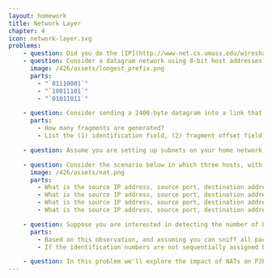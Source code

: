 ```yaml
---
layout: homework
title: Network Layer
chapter: 4
icon: network-layer.svg
problems:
    - question: Did you do the [IP](http://www-net.cs.umass.edu/wireshark-labs/Wireshark_IP_v8.0.pdf) Wireshark lab?
    - question: Consider a datagram network using 8-bit host addresses. Suppose a router uses longest-prefix matching with the above forwarding table. Suppose a datagram arrives at the router, with the following destination addresses. Specify which interface will the datagram be forwarded using longest-prefix matching.
      image: /426/assets/longest_prefix.png
      parts: 
        - "`01110001`"
        - "`10011101`"
        - "`01011011`"

    - question: Consider sending a 2400-byte datagram into a link that has an MTU (maximum transmit unit) of 700 bytes. Suppose the original datagram is stamped with the identification number 422. You might have to look up the [specifics of each field](https://en.wikipedia.org/wiki/IPv4#Header) to answer this question. Remember, the IP header takes up 20 bytes of the MTU.
      parts:
        - How many fragments are generated? 
        - List the (1) identification field, (2) fragment offset field, (3) more fragments flag, and (4) length field for each of the fragments generated.

    - question: Assume you are setting up subnets on your home network, using the address space 192.168.0.0/16. You are trying to make subnets as small as possible but still accommodate the necessary number of hosts. What should the subnet (in CIDER notation) be if you want to support at most 61 hosts?

    - question: Consider the scenario below in which three hosts, with private IP addresses 10.0.1.11, 10.0.1.15, 10.0.1.23 are in a local network behind a NAT'd router that sits between these three hosts and the larger Internet. IP datagrams being sent from, or destined to, these three hosts must pass through this NAT router. The router’s interface on the LAN side has IP address 10.0.1.27, while the router’s address on the Internet side has IP address 135.122.200.215. Suppose that the host with IP address 10.0.1.11 sends an IP datagram destined to host 128.119.175.183. The source port is 3415, and the destination port is 80.
      image: /426/assets/nat.png
      parts: 
        - What is the source IP address, source port, destination address, and destination port for datagram 1?
        - What is the source IP address, source port, destination address, and destination port for datagram 2?
        - What is the source IP address, source port, destination address, and destination port for datagram 3?
        - What is the source IP address, source port, destination address, and destination port for datagram 4?

    - question: Suppose you are interested in detecting the number of hosts behind a NAT. You observe that the IP layer stamps an identification number sequentially on each IP packet. The identification number of the first IP packet generated by a host is a random number, and the identification numbers of the subsequent IP packets are sequentially assigned. Assume all IP packets generated by hosts behind the NAT are sent to the outside world.
      parts:
        - Based on this observation, and assuming you can sniff all packets sent by the NAT to the outside, can you outline a simple technique that detects the number of unique hosts behind a NAT? Justify your answer.
        - If the identification numbers are not sequentially assigned but randomly assigned, would your technique work? Justify your answer.

    - question: In this problem we'll explore the impact of NATs on P2P applications. Suppose a peer with username Arnold discovers through querying that a peer with username Bernard has a file it wants to download. Also suppose that Bernard and Arnold are both behind a NAT. Try to devise a technique that will allow Arnold to establish a TCP connection with Bernard without application-specific NAT configuration. If you have difficulty devising such a technique, discuss why.
---
```


